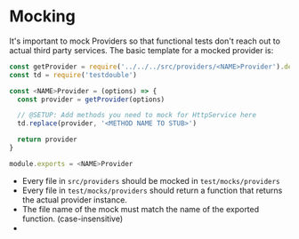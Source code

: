 # Mocking

It's important to mock Providers so that functional tests don't reach out to actual third party services. The basic template for a mocked provider is:

```javascript
const getProvider = require('../../../src/providers/<NAME>Provider').default
const td = require('testdouble')

const <NAME>Provider = (options) => {
  const provider = getProvider(options)

  // @SETUP: Add methods you need to mock for HttpService here
  td.replace(provider, '<METHOD NAME TO STUB>')

  return provider
}

module.exports = <NAME>Provider
```

* Every file in `src/providers` should be mocked in `test/mocks/providers`
* Every file in `test/mocks/providers` should return a function that returns the actual provider instance.
* The file name of the mock must match the name of the exported function. (case-insensitive)
* 